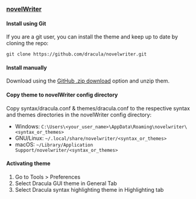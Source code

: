 ### [novelWriter](https://novelwriter.io/)

#### Install using Git

If you are a git user, you can install the theme and keep up to date by cloning the repo:

    git clone https://github.com/dracula/novelwriter.git

#### Install manually

Download using the [GitHub .zip download](https://github.com/dracula/novelwriter/archive/master.zip) option and unzip them.

#### Copy theme to novelWriter config directory
Copy syntax/dracula.conf & themes/dracula.conf to the respective syntax and themes directories in the novelWriter config directory:

* Windows: `C:\Users\<your_user_name>\AppData\Roaming\novelwriter\<syntax_or_themes>`
* GNU/Linux: `~/.local/share/novelwriter/<syntax_or_themes>`
* macOS: `~/Library/Application Support/novelwriter/<syntax_or_themes>`

#### Activating theme

1. Go to Tools > Preferences
2. Select Dracula GUI theme in General Tab
3. Select Dracula syntax highlighting theme in Highlighting tab
